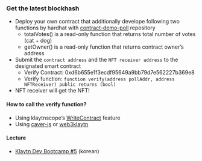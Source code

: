### Get the latest blockhash

- Deploy your own contract that additionally develope following two functions by hardhat with [contract-demo-poll](https://github.com/klaytn/contract-demo-poll) repository
  - totalVotes() is a read-only function that returns total number of votes (cat + dog)
  - getOwner() is a read-only function that returns contract owner’s address
- Submit the `contract address` and the `NFT receiver address` to the designated smart contract
  - Verify Contract: 0xd6b655e1f3ecdf95649a9bb79d7e562227b369e8
  - Verify function: ```function verify(address pollAddr, address NFTReceiver) public returns (bool)```
- NFT receiver will get the NFT!

#### How to call the verify function?
  - Using klaytnscope’s [WriteContract](https://scope.klaytn.com/account/0x941d2Cf7dcE933b9928281A6Dcc4166386747D3E?tabId=contractCode) feature
  - Using [caver-js](https://www.npmjs.com/package/caver-js) or [web3klaytn](https://github.com/klaytn/web3klaytn)

#### Lecture
- [Klaytn Dev Bootcamp #5](https://www.youtube.com/watch?v=7gSsFxqFbGk&list=PLmYPZbd2veWKWZGbT3kxnjRr9sJAYDiOs&index=5) (korean)